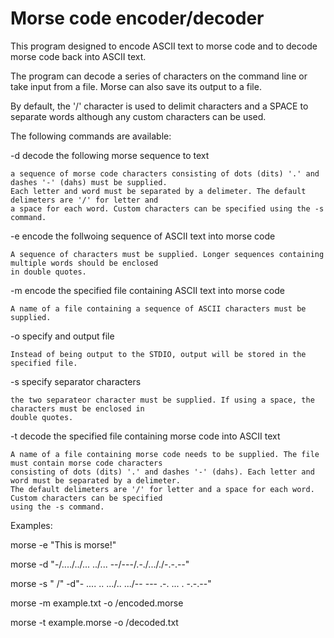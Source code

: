 # Morse code encoder/decoder

This program designed to encode ASCII text to morse code and to decode morse code back into ASCII text.

The program can decode a series of characters on the command line or take input from a file. Morse can also
save its output to a file.

By default, the '/' character is used to delimit characters and a SPACE to separate words although any
custom characters can be used.

The following commands are available:

-d	decode the following morse sequence to text

	a sequence of morse code characters consisting of dots (dits) '.' and dashes '-' (dahs) must be supplied.
	Each letter and word must be separated by a delimeter. The default delimeters are '/' for letter and
	a space for each word. Custom characters can be specified using the -s command.

-e	encode the follwoing sequence of ASCII text into morse code

	A sequence of characters must be supplied. Longer sequences containing multiple words should be enclosed
    in double quotes.

-m	encode the specified file containing ASCII text into morse code

	A name of a file containing a sequence of ASCII characters must be supplied.

-o	specify and output file

	Instead of being output to the STDIO, output will be stored in the specified file.

-s	specify separator characters

	the two separateor character must be supplied. If using a space, the characters must be enclosed in
	double quotes.

-t	decode the specified file containing morse code into ASCII text

	A name of a file containing morse code needs to be supplied. The file must contain morse code characters
	consisting of dots (dits) '.' and dashes '-' (dahs). Each letter and word must be separated by a delimeter.
	The default delimeters are '/' for letter and a space for each word. Custom characters can be specified
	using the -s command.

Examples:

morse -e "This is morse!"

morse -d "-/..../../... ../... --/---/.-./..././-.-.--"

morse -s " /" -d"- .... .. .../.. .../-- --- .-. ... . -.-.--"

morse -m example.txt -o /encoded.morse

morse -t example.morse -o /decoded.txt



